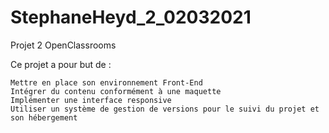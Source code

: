 # StephaneHeyd_2_02032021
Projet 2 OpenClassrooms

Ce projet a pour but de :

    Mettre en place son environnement Front-End
    Intégrer du contenu conformément à une maquette
    Implémenter une interface responsive
    Utiliser un système de gestion de versions pour le suivi du projet et son hébergement
